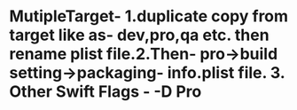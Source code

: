 # MutipleTarget- 1.duplicate copy from target like as- dev,pro,qa etc. then rename plist file.2.Then- pro->build setting->packaging- info.plist file. 3. Other Swift Flags - -D Pro
